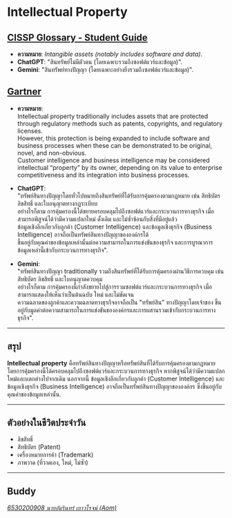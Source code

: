 # Intellectual Property

## [CISSP Glossary - Student Guide](https://www.isc2.org/certifications/cissp/cissp-student-glossary)
- **ความหมาย**: *Intangible assets (notably includes software and data)*.
- **ChatGPT**: "สินทรัพย์ไม่มีตัวตน (โดยเฉพาะรวมถึงซอฟต์แวร์และข้อมูล)".
- **Gemini**: "สินทรัพย์ทางปัญญา (โดยเฉพาะอย่างยิ่งรวมถึงซอฟต์แวร์และข้อมูล)".

## [Gartner](https://www.gartner.com/en/information-technology/glossary/intellectual-property)
- **ความหมาย**:  
  Intellectual property traditionally includes assets that are protected through regulatory methods such as patents, copyrights, and regulatory licenses.  
  However, this protection is being expanded to include software and business processes when these can be demonstrated to be original, novel, and non-obvious.  
  Customer intelligence and business intelligence may be considered intellectual “property” by its owner, depending on its value to enterprise competitiveness and its integration into business processes.
  
- **ChatGPT**:  
  "ทรัพย์สินทางปัญญาโดยทั่วไปหมายถึงสินทรัพย์ที่ได้รับการคุ้มครองตามกฎหมาย เช่น สิทธิบัตร ลิขสิทธิ์ และใบอนุญาตทางกฎระเบียบ  
  อย่างไรก็ตาม การคุ้มครองนี้ได้ขยายครอบคลุมไปถึงซอฟต์แวร์และกระบวนการทางธุรกิจ เมื่อสามารถพิสูจน์ได้ว่ามีความแปลกใหม่ ดั้งเดิม และไม่ซ้ำซ้อนกับสิ่งที่มีอยู่แล้ว  
  ข้อมูลเชิงลึกเกี่ยวกับลูกค้า (Customer Intelligence) และข้อมูลเชิงธุรกิจ (Business Intelligence) อาจถือเป็นทรัพย์สินทางปัญญาขององค์กรได้  
  ขึ้นอยู่กับคุณค่าของข้อมูลเหล่านั้นต่อความสามารถในการแข่งขันของธุรกิจ และการบูรณาการข้อมูลเหล่านี้เข้ากับกระบวนการทางธุรกิจ".
  
- **Gemini**:  
  "ทรัพย์สินทางปัญญา traditionally รวมถึงสินทรัพย์ที่ได้รับการคุ้มครองผ่านวิธีการควบคุม เช่น สิทธิบัตร ลิขสิทธิ์ และใบอนุญาตควบคุม  
  อย่างไรก็ตาม การคุ้มครองนี้กำลังขยายไปสู่การรวมซอฟต์แวร์และกระบวนการทางธุรกิจ เมื่อสามารถแสดงให้เห็นว่าเป็นต้นฉบับ ใหม่ และไม่ชัดเจน  
  ความฉลาดของลูกค้าและความฉลาดทางธุรกิจอาจถือเป็น "ทรัพย์สิน" ทางปัญญาโดยเจ้าของ ขึ้นอยู่กับมูลค่าต่อความสามารถในการแข่งขันขององค์กรและการผสานรวมเข้ากับกระบวนการทางธุรกิจ".

---

## สรุป

**Intellectual property** คือทรัพย์สินทางปัญญาหรือทรัพย์สินที่ได้รับการคุ้มครองตามกฎหมาย โดยการคุ้มครองนี้ได้ครอบคลุมไปถึงซอฟต์แวร์และกระบวนการทางธุรกิจ หากพิสูจน์ได้ว่ามีความแปลกใหม่และแตกต่างไปจากเดิม นอกจากนี้ ข้อมูลเชิงลึกเกี่ยวกับลูกค้า (Customer Intelligence) และข้อมูลเชิงธุรกิจ (Business Intelligence) อาจถือเป็นทรัพย์สินทางปัญญาขององค์กร ซึ่งขึ้นอยู่กับคุณค่าของข้อมูลเหล่านั้น.

---

## ตัวอย่างในชีวิตประจำวัน

- ลิขสิทธิ์  
- สิทธิบัตร (Patent)  
- เครื่องหมายการค้า (Trademark)  
- ภาพวาด (ที่วาดเอง, ใหม่, ไม่ซ้ำ)

---

## Buddy

*[6530200908 นายอัมรินทร์ เยาวโรจน์ (Aom)](https://6530200908.github.io/intellectual-property)*

